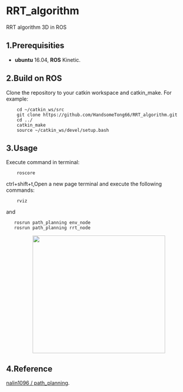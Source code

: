 # RRT_algorithm
RRT algorithm 3D in ROS
  
## 1.Prerequisities
- **ubuntu** 16.04, **ROS** Kinetic.
## 2.Build on ROS
  Clone the repository to your catkin workspace and catkin_make. For example:
```
    cd ~/catkin_ws/src
    git clone https://github.com/HandsomeTong66/RRT_algorithm.git
    cd ../
    catkin_make
    source ~/catkin_ws/devel/setup.bash
```
## 3.Usage
  Execute command in terminal:
```
    roscore
```
  
 ctrl+shift+t,Open a new page terminal and execute the following commands:
```
    rviz
```
and
```
   rosrun path_planning env_node 
   rosrun path_planning rrt_node
```
  
    
    
   <div align=center>
  <img src="https://user-images.githubusercontent.com/54161710/82776957-324a8080-9e7f-11ea-8806-4245493d8a9f.png" width = "360" height = "320">
  </div>

## 4.Reference
[nalin1096
/
path_planning](https://github.com/nalin1096/path_planning).
